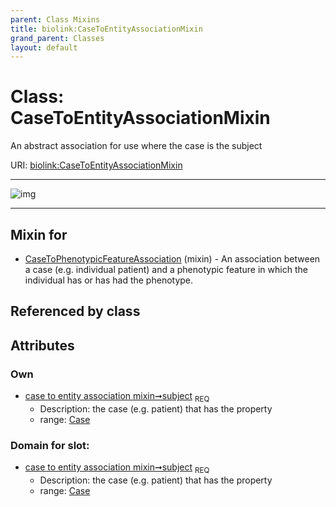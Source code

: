 ```yaml
---
parent: Class Mixins
title: biolink:CaseToEntityAssociationMixin
grand_parent: Classes
layout: default
---
```


# Class: CaseToEntityAssociationMixin


An abstract association for use where the case is the subject

URI: [biolink:CaseToEntityAssociationMixin](https://w3id.org/biolink/vocab/CaseToEntityAssociationMixin)


---

![img](http://yuml.me/diagram/nofunky;dir:TB/class/[Case]%3Csubject%201..1-%20[CaseToEntityAssociationMixin],[CaseToPhenotypicFeatureAssociation]uses%20-.-%3E[CaseToEntityAssociationMixin],[CaseToPhenotypicFeatureAssociation],[Case])

---


## Mixin for

 * [CaseToPhenotypicFeatureAssociation](CaseToPhenotypicFeatureAssociation.md) (mixin)  - An association between a case (e.g. individual patient) and a phenotypic feature in which the individual has or has had the phenotype.

## Referenced by class


## Attributes


### Own

 * [case to entity association mixin➞subject](case_to_entity_association_mixin_subject.md)  <sub>REQ</sub>
     * Description: the case (e.g. patient) that has the property
     * range: [Case](Case.md)

### Domain for slot:

 * [case to entity association mixin➞subject](case_to_entity_association_mixin_subject.md)  <sub>REQ</sub>
     * Description: the case (e.g. patient) that has the property
     * range: [Case](Case.md)
